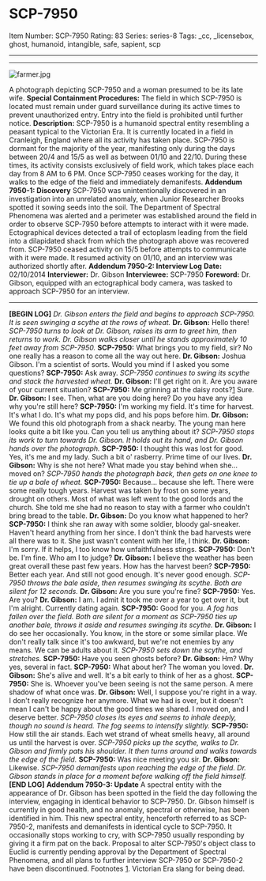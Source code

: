 # SCP-7950
Item Number: SCP-7950
Rating: 83
Series: series-8
Tags: _cc, _licensebox, ghost, humanoid, intangible, safe, sapient, scp

---

* * *
![farmer.jpg](https://scp-wiki.wdfiles.com/local--files/scp-7950/farmer.jpg)  

A photograph depicting SCP-7950 and a woman presumed to be its late wife.
**Special Containment Procedures:** The field in which SCP-7950 is located must remain under guard surveillance during its active times to prevent unauthorized entry. Entry into the field is prohibited until further notice.
**Description:** SCP-7950 is a humanoid spectral entity resembling a peasant typical to the Victorian Era. It is currently located in a field in Cranleigh, England where all its activity has taken place.
SCP-7950 is dormant for the majority of the year, manifesting only during the days between 20/4 and 15/5 as well as between 01/10 and 22/10. During these times, its activity consists exclusively of field work, which takes place each day from 8 AM to 6 PM. Once SCP-7950 ceases working for the day, it walks to the edge of the field and immediately demanifests.
**Addendum 7950-1: Discovery**
SCP-7950 was unintentionally discovered in an investigation into an unrelated anomaly, when Junior Researcher Brooks spotted it sowing seeds into the soil. The Department of Spectral Phenomena was alerted and a perimeter was established around the field in order to observe SCP-7950 before attempts to interact with it were made. Ectographical devices detected a trail of ectoplasm leading from the field into a dilapidated shack from which the photograph above was recovered from.
SCP-7950 ceased activity on 15/5 before attempts to communicate with it were made. It resumed activity on 01/10, and an interview was authorized shortly after.
**Addendum 7950-2: Interview Log**
**Date:** 02/10/2014
**Interviewer:** Dr. Gibson
**Interviewee:** SCP-7950
**Foreword:** Dr. Gibson, equipped with an ectographical body camera, was tasked to approach SCP-7950 for an interview.
* * *
**[BEGIN LOG]**
_Dr. Gibson enters the field and begins to approach SCP-7950. It is seen swinging a scythe at the rows of wheat._
**Dr. Gibson:** Hello there!
_SCP-7950 turns to look at Dr. Gibson, raises its arm to greet him, then returns to work. Dr. Gibson walks closer until he stands approximately 10 feet away from SCP-7950._
**SCP-7950:** What brings you to my field, sir? No one really has a reason to come all the way out here.
**Dr. Gibson:** Joshua Gibson. I'm a scientist of sorts. Would you mind if I asked you some questions?
**SCP-7950:** Ask away.
_SCP-7950 continues to swing its scythe and stack the harvested wheat._
**Dr. Gibson:** I'll get right on it. Are you aware of your current situation?
**SCP-7950:** Me grinning at the daisy roots?[1](javascript:;) Sure.
**Dr. Gibson:** I see. Then, what are you doing here? Do you have any idea why you're still here?
**SCP-7950:** I'm working my field. It's time for harvest. It's what I do. It's what my pops did, and his pops before him.
**Dr. Gibson:** We found this old photograph from a shack nearby. The young man here looks quite a bit like you. Can you tell us anything about it?
_SCP-7950 stops its work to turn towards Dr. Gibson. It holds out its hand, and Dr. Gibson hands over the photograph._
**SCP-7950:** I thought this was lost for good. Yes, it's me and my lady. Such a bit o' rasberry. Prime time of our lives.
**Dr. Gibson:** Why is she not here? What made you stay behind when she… moved on?
_SCP-7950 hands the photograph back, then gets on one knee to tie up a bale of wheat._
**SCP-7950:** Because… because she left. There were some really tough years. Harvest was taken by frost on some years, drought on others. Most of what was left went to the good lords and the church. She told me she had no reason to stay with a farmer who couldn't bring bread to the table.
**Dr. Gibson:** Do you know what happened to her?
**SCP-7950:** I think she ran away with some soldier, bloody gal-sneaker. Haven't heard anything from her since. I don't think the bad harvests were all there was to it. She just wasn't content with her life, I think.
**Dr. Gibson:** I'm sorry. If it helps, I too know how unfaithfulness stings.
**SCP-7950:** Don't be. I'm fine. Who am I to judge?
**Dr. Gibson:** I believe the weather has been great overall these past few years. How has the harvest been?
**SCP-7950:** Better each year. And still not good enough. It's never good enough.
_SCP-7950 throws the bale aside, then resumes swinging its scythe. Both are silent for 12 seconds._
**Dr. Gibson:** Are you sure you're fine?
**SCP-7950:** Yes. Are you?
**Dr. Gibson:** I am. I admit it took me over a year to get over it, but I'm alright. Currently dating again.
**SCP-7950:** Good for you.
_A fog has fallen over the field. Both are silent for a moment as SCP-7950 ties up another bale, throws it aside and resumes swinging its scythe._
**Dr. Gibson:** I do see her occasionally. You know, in the store or some similar place. We don't really talk since it's too awkward, but we're not enemies by any means. We can be adults about it.
_SCP-7950 sets down the scythe, and stretches._
**SCP-7950:** Have you seen ghosts before?
**Dr. Gibson:** Hm? Why yes, several in fact.
**SCP-7950:** What about her? The woman you loved.
**Dr. Gibson:** She's alive and well. It's a bit early to think of her as a ghost.
**SCP-7950:** She is. Whoever you've been seeing is not the same person. A mere shadow of what once was.
**Dr. Gibson:** Well, I suppose you're right in a way. I don't really recognize her anymore. What we had is over, but it doesn't mean I can't be happy about the good times we shared. I moved on, and I deserve better.
_SCP-7950 closes its eyes and seems to inhale deeply, though no sound is heard. The fog seems to intensify slightly._
**SCP-7950:** How still the air stands. Each wet strand of wheat smells heavy, all around us until the harvest is over.
_SCP-7950 picks up the scythe, walks to Dr. Gibson and firmly pats his shoulder. It then turns around and walks towards the edge of the field._
**SCP-7950:** Was nice meeting you sir.
**Dr. Gibson:** Likewise.
_SCP-7950 demanifests upon reaching the edge of the field. Dr. Gibson stands in place for a moment before walking off the field himself._
**[END LOG]**
**Addendum 7950-3: Update**
A spectral entity with the appearance of Dr. Gibson has been spotted in the field the day following the interview, engaging in identical behavior to SCP-7950. Dr. Gibson himself is currently in good health, and no anomaly, spectral or otherwise, has been identified in him.
This new spectral entity, henceforth referred to as SCP-7950-2, manifests and demanifests in identical cycle to SCP-7950. It occasionally stops working to cry, with SCP-7950 usually responding by giving it a firm pat on the back. Proposal to alter SCP-7950's object class to Euclid is currently pending approval by the Department of Spectral Phenomena, and all plans to further interview SCP-7950 or SCP-7950-2 have been discontinued.
Footnotes
[1](javascript:;). Victorian Era slang for being dead.